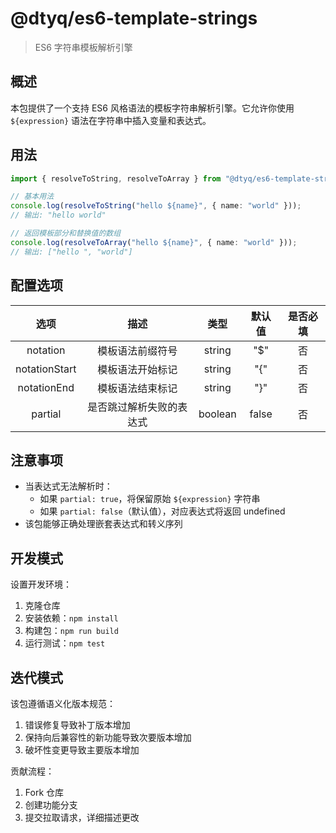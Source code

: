 # @dtyq/es6-template-strings

> ES6 字符串模板解析引擎

## 概述

本包提供了一个支持 ES6 风格语法的模板字符串解析引擎。它允许你使用 `${expression}` 语法在字符串中插入变量和表达式。

## 用法

```typescript
import { resolveToString, resolveToArray } from "@dtyq/es6-template-strings";

// 基本用法
console.log(resolveToString("hello ${name}", { name: "world" }));
// 输出: "hello world"

// 返回模板部分和替换值的数组
console.log(resolveToArray("hello ${name}", { name: "world" }));
// 输出: ["hello ", "world"]
```

## 配置选项

|      选项       |       描述        |  类型   | 默认值  |  是否必填  |
|:-------------:|:---------------:|:-----:|:-----:|:-------:|
|   notation    |   模板语法前缀符号    | string |  "$"  |    否    |
| notationStart |   模板语法开始标记    | string |  "{"  |    否    |
|  notationEnd  |   模板语法结束标记    | string |  "}"  |    否    |
|   partial     | 是否跳过解析失败的表达式 | boolean | false |    否    |

## 注意事项

- 当表达式无法解析时：
  - 如果 `partial: true`，将保留原始 `${expression}` 字符串
  - 如果 `partial: false`（默认值），对应表达式将返回 undefined
- 该包能够正确处理嵌套表达式和转义序列

## 开发模式

设置开发环境：

1. 克隆仓库
2. 安装依赖：`npm install`
3. 构建包：`npm run build`
4. 运行测试：`npm test`

## 迭代模式

该包遵循语义化版本规范：

1. 错误修复导致补丁版本增加
2. 保持向后兼容性的新功能导致次要版本增加
3. 破坏性变更导致主要版本增加

贡献流程：
1. Fork 仓库
2. 创建功能分支
3. 提交拉取请求，详细描述更改 
